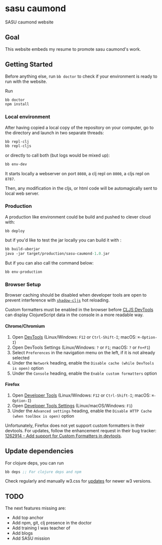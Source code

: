 # sasu caumond

SASU caumond website

## Goal

This website embeds my resume to promote sasu caumond's work.

## Getting Started

Before anything else, run `bb doctor` to check if your environment is ready to run with the website.

Run 

``` clojure
bb doctor
npm install
```

### Local environment

After having copied a local copy of the repository on your computer, go to the directory and launch in two separate threads:

```clojure
bb repl-clj
bb repl-cljs
```

or directly to call both (but logs would be mixed up):

``` clojure
bb env-dev
```

It starts locally a webserver on port `8080`, a clj repl on `8000`, a cljs repl on `8787`.

Then, any modification in the cljs, or html code will be automagically sent to local web server.

### Production 

A production like environment could be build and pushed to clever cloud with:

``` clojure
bb deploy
```

but if you'd like to test the jar locally you can build it with :

``` clojure
bb build-uberjar
java -jar target/production/sasu-caumond-1.0.jar
```

But if you can also call the command below:

``` clojure
bb env-production
```

### Browser Setup

Browser caching should be disabled when developer tools are open to prevent interference with
[`shadow-cljs`](https://github.com/thheller/shadow-cljs) hot reloading.

Custom formatters must be enabled in the browser before
[CLJS DevTools](https://github.com/binaryage/cljs-devtools) can display ClojureScript data in the
console in a more readable way.

#### Chrome/Chromium

1. Open [DevTools](https://developers.google.com/web/tools/chrome-devtools/) (Linux/Windows: `F12`
or `Ctrl-Shift-I`; macOS: `⌘-Option-I`)
2. Open DevTools Settings (Linux/Windows: `?` or `F1`; macOS: `?` or `Fn+F1`)
3. Select `Preferences` in the navigation menu on the left, if it is not already selected
4. Under the `Network` heading, enable the `Disable cache (while DevTools is open)` option
5. Under the `Console` heading, enable the `Enable custom formatters` option

#### Firefox

1. Open [Developer Tools](https://developer.mozilla.org/en-US/docs/Tools) (Linux/Windows: `F12` or
`Ctrl-Shift-I`; macOS: `⌘-Option-I`)
2. Open [Developer Tools Settings](https://developer.mozilla.org/en-US/docs/Tools/Settings)
(Linux/macOS/Windows: `F1`)
3. Under the `Advanced settings` heading, enable the `Disable HTTP Cache (when toolbox is open)`
option

Unfortunately, Firefox does not yet support custom formatters in their devtools. For updates, follow
the enhancement request in their bug tracker:
[1262914 - Add support for Custom Formatters in devtools](https://bugzilla.mozilla.org/show_bug.cgi?id=1262914).

## Update dependencies

For clojure deps, you can run 

``` clojure
bb deps ;; For clojure deps and npm
```

Check regularly and manually w3.css for [updates](https://www.w3schools.com/w3css/w3css_downloads.asp) for newer w3 versions.


## TODO

The next features missing are:

* Add top anchor
* Add npm, git, clj presence in the doctor
* Add training I was teacher of
* Add blogs
* Add SASU mission
